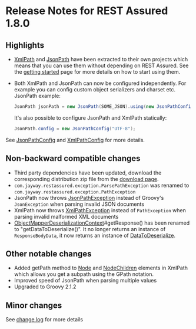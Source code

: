 # Release Notes for REST Assured 1.8.0 #

## Highlights ##
* [XmlPath](http://static.javadoc.io/com.jayway.restassured/xml-path/1.8.0/com/jayway/restassured/path/xml/XmlPath.html) and [JsonPath](http://static.javadoc.io/com.jayway.restassured/json-path/1.8.0/com/jayway/restassured/path/json/JsonPath.html) have been extracted to their own projects which means that you can use them without depending on REST Assured. See the [getting started](GettingStarted) page for more details on how to start using them.
* Both XmlPath and JsonPath can now be configured independently. For example you can config custom object serializers and charset etc. JsonPath example:

  ```java
  JsonPath jsonPath = new JsonPath(SOME_JSON).using(new JsonPathConfig("UTF-8"));
  ```

  It's also possible to configure JsonPath and XmlPath statically:

  ```java
  JsonPath.config = new JsonPathConfig("UTF-8");
  ```
 See [JsonPathConfig](http://static.javadoc.io/com.jayway.restassured/rest-assured/1.8.0/com/jayway/restassured/path/json/config/JsonPathConfig.html) and [XmlPathConfig](http://static.javadoc.io/com.jayway.restassured/rest-assured/1.8.0/com/jayway/restassured/path/xml/config/XmlPathConfig.html) for more details.

## Non-backward compatible changes ##
* Third party dependencies have been updated, download the corresponding distribution zip file from the [download page](http://code.google.com/p/rest-assured/downloads/list).
* `com.jayway.restassured.exception.ParsePathException` was renamed to `com.jayway.restassured.exception.PathException`
* JsonPath now throws [JsonPathException](http://static.javadoc.io/com.jayway.restassured/json-path/1.8.0/com/jayway/restassured/path/json/exception/JsonPathException.html) instead of Groovy's `JsonException` when parsing invalid JSON documents
* XmlPath now throws [XmlPathException](http://static.javadoc.io/com.jayway.restassured/xml-path/1.8.0/com/jayway/restassured/path/xml/exception/XmlPathException.html) instead of `PathException` when parsing invalid malformed XML documents
* [ObjectMapperDeserializationContext](http://static.javadoc.io/com.jayway.restassured/rest-assured/1.8.0/com/jayway/restassured/mapper/ObjectMapperDeserializationContext.html)#getResponse() has been renamed to "getDataToDeserialize()". It no longer returns an instance of `ResponseBodyData`, it now returns an instance of [DataToDeserialize](http://static.javadoc.io/com.jayway.restassured/rest-assured/1.8.0/com/jayway/restassured/mapper/DataToDeserialize.html).

## Other notable changes ##
* Added getPath method to [Node](http://static.javadoc.io/com.jayway.restassured/rest-assured/1.8.0/com/jayway/restassured/path/xml/element/Node.html) and [NodeChildren](http://static.javadoc.io/com.jayway.restassured/rest-assured/1.8.0/com/jayway/restassured/path/xml/element/NodeChildren.html) elements in XmlPath which allows you get a subpath using the GPath notation.
* Improved speed of JsonPath when parsing multiple values
* Upgraded to Groovy 2.1.2


## Minor changes ##
See [change log](http://github.com/jayway/rest-assured/raw/master/changelog.txt) for more details
